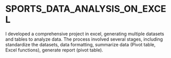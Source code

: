 # SPORTS_DATA_ANALYSIS_ON_EXCEL
I developed a comprehensive project in excel, generating multiple datasets and tables to analyze data. The process involved several stages, including standardize the datasets, data formatting, summarize data (Pivot table, Excel functions), generate report (pivot table). 
